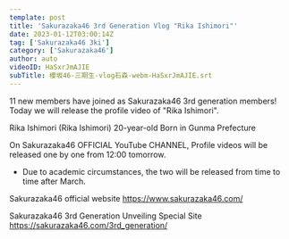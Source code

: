 ```yaml
---
template: post
title: 'Sakurazaka46 3rd Generation Vlog "Rika Ishimori"'
date: 2023-01-12T03:00:14Z
tag: ['Sakurazaka46 3ki']
category: ['Sakurazaka46']
author: auto 
videoID: HaSxrJmAJIE
subTitle: 櫻坂46-三期生-vlog石森-webm-HaSxrJmAJIE.srt
---
```

11 new members have joined as Sakurazaka46 3rd generation members!
Today we will release the profile video of "Rika Ishimori".

Rika Ishimori
(Rika Ishimori)
20-year-old
Born in Gunma Prefecture

On Sakurazaka46 OFFICIAL YouTube CHANNEL,
Profile videos will be released one by one from 12:00 tomorrow.
* Due to academic circumstances, the two will be released from time to time after March.

Sakurazaka46 official website
https://www.sakurazaka46.com/

Sakurazaka46 3rd Generation Unveiling Special Site
https://sakurazaka46.com/3rd_generation/
